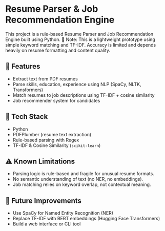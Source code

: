 # Resume Parser & Job Recommendation Engine

This project is a rule-based Resume Parser and Job Recommendation Engine built using Python.
🧪 Note: This is a lightweight prototype using simple keyword matching and TF-IDF. Accuracy is limited and depends heavily on resume formatting and content quality.


## 🔧 Features
- Extract text from PDF resumes
- Parse skills, education, experience using NLP (SpaCy, NLTK, Transformers)
- Match resumes to job descriptions using TF-IDF + cosine similarity
- Job recommender system for candidates

## 🚀 Tech Stack
- Python
- PDFPlumber (resume text extraction)
- Rule-based parsing with Regex
- TF-IDF & Cosine Similarity (`scikit-learn`)

## ⚠️ Known Limitations
- Parsing logic is rule-based and fragile for unusual resume formats.
- No semantic understanding of text (no NER, no embeddings).
- Job matching relies on keyword overlap, not contextual meaning.

## 🚀 Future Improvements
- Use SpaCy for Named Entity Recognition (NER)
- Replace TF-IDF with BERT embeddings (Hugging Face Transformers)
- Build a web interface or CLI tool